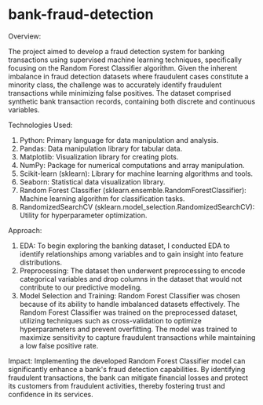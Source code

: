 # bank-fraud-detection

Overview:

The project aimed to develop a fraud detection system for banking transactions using supervised machine learning techniques, specifically focusing on the Random Forest Classifier algorithm. Given the inherent imbalance in fraud detection datasets where fraudulent cases constitute a minority class, the challenge was to accurately identify fraudulent transactions while minimizing false positives. The dataset comprised synthetic bank transaction records, containing both discrete and continuous variables. 

Technologies Used: 
1. Python: Primary language for data manipulation and analysis.
2. Pandas: Data manipulation library for tabular data.
3. Matplotlib: Visualization library for creating plots.
4. NumPy: Package for numerical computations and array manipulation.
5. Scikit-learn (sklearn): Library for machine learning algorithms and tools.
6. Seaborn: Statistical data visualization library.
7. Random Forest Classifier (sklearn.ensemble.RandomForestClassifier): Machine learning algorithm for classification tasks.
8. RandomizedSearchCV (sklearn.model_selection.RandomizedSearchCV): Utility for hyperparameter optimization.

Approach: 
1. EDA: To begin exploring the banking dataset, I conducted EDA to identify relationships among variables and to gain insight into feature distributions.  
2. Preprocessing: The dataset then underwent preprocessing to encode categorical variables and drop columns in the dataset that would not contribute to our predictive modeling.
3. Model Selection and Training: Random Forest Classifier was chosen because of its ability to handle imbalanced datasets effectively. The Random Forest Classifier was trained on the preprocessed dataset, utilizing techniques such as cross-validation to optimize hyperparameters and prevent overfitting. The model was trained to maximize sensitivity to capture fraudulent transactions while maintaining a low false positive rate.

Impact: 
Implementing the developed Random Forest Classifier model can significantly enhance a bank's fraud detection capabilities. By identifying fraudulent transactions, the bank can mitigate financial losses and protect its customers from fraudulent activities, thereby fostering trust and confidence in its services.